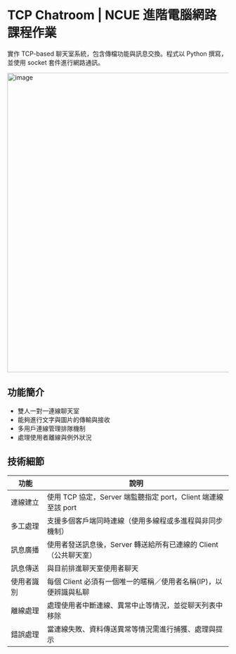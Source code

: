 # TCP Chatroom | NCUE 進階電腦網路課程作業
實作 TCP-based 聊天室系統，包含傳檔功能與訊息交換。程式以 Python 撰寫，並使用 socket 套件進行網路通訊。

<img width="1203" height="680" alt="image" src="https://github.com/user-attachments/assets/b858b024-30f3-48f0-b8f9-81e770c46eff" />

## 功能簡介

* 雙人一對一連線聊天室
* 能夠進行文字與圖片的傳輸與接收
* 多用戶連線管理排隊機制
* 處理使用者離線與例外狀況

## 技術細節

| 功能	| 說明|
| ---- | ---- |
| 連線建立	| 使用 TCP 協定，Server 端監聽指定 port，Client 端連線至該 port |
| 多工處理	| 支援多個客戶端同時連線（使用多線程或多進程與非同步機制）|
| 訊息廣播	| 使用者發送訊息後，Server 轉送給所有已連線的 Client（公共聊天室）|
| 訊息傳送	| 與目前排進聊天室使用者聊天 |
| 使用者識別	| 每個 Client 必須有一個唯一的暱稱／使用者名稱(IP)，以便辨識與私聊 |
| 離線處理 |	處理使用者中斷連線、異常中止等情況，並從聊天列表中移除 |
| 錯誤處理 |	當連線失敗、資料傳送異常等情況需進行捕獲、處理與提示 |
